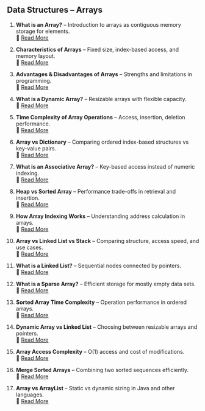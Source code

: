 ## Data Structures – Arrays

1. **What is an Array?** – Introduction to arrays as contiguous memory storage for elements.  
   🔗 [Read More](https://www.fullstackprep.dev/articles/dsa/array/what-is-an-array)

2. **Characteristics of Arrays** – Fixed size, index-based access, and memory layout.  
   🔗 [Read More](https://www.fullstackprep.dev/articles/dsa/array/characteristics-of-array)

3. **Advantages & Disadvantages of Arrays** – Strengths and limitations in programming.  
   🔗 [Read More](https://www.fullstackprep.dev/articles/dsa/array/advantages-disadvantages-array)

4. **What is a Dynamic Array?** – Resizable arrays with flexible capacity.  
   🔗 [Read More](https://www.fullstackprep.dev/articles/dsa/array/what-is-dynamic-array)

5. **Time Complexity of Array Operations** – Access, insertion, deletion performance.  
   🔗 [Read More](https://www.fullstackprep.dev/articles/dsa/array/time-complexity-array-operations)

6. **Array vs Dictionary** – Comparing ordered index-based structures vs key-value pairs.  
   🔗 [Read More](https://www.fullstackprep.dev/articles/dsa/array/difference-array-vs-dictionary)

7. **What is an Associative Array?** – Key-based access instead of numeric indexing.  
   🔗 [Read More](https://www.fullstackprep.dev/articles/dsa/array/what-is-associative-array)

8. **Heap vs Sorted Array** – Performance trade-offs in retrieval and insertion.  
   🔗 [Read More](https://www.fullstackprep.dev/articles/dsa/array/heap-vs-sorted-array)

9. **How Array Indexing Works** – Understanding address calculation in arrays.  
   🔗 [Read More](https://www.fullstackprep.dev/articles/dsa/array/how-array-indexing-works)

10. **Array vs Linked List vs Stack** – Comparing structure, access speed, and use cases.  
    🔗 [Read More](https://www.fullstackprep.dev/articles/dsa/array/array-vs-linkedlist-stack)

11. **What is a Linked List?** – Sequential nodes connected by pointers.  
    🔗 [Read More](https://www.fullstackprep.dev/articles/dsa/array/what-is-linked-list)

12. **What is a Sparse Array?** – Efficient storage for mostly empty data sets.  
    🔗 [Read More](https://www.fullstackprep.dev/articles/dsa/array/what-is-sparse-array)

13. **Sorted Array Time Complexity** – Operation performance in ordered arrays.  
    🔗 [Read More](https://www.fullstackprep.dev/articles/dsa/array/sorted-array-time-complexity)

14. **Dynamic Array vs Linked List** – Choosing between resizable arrays and pointers.  
    🔗 [Read More](https://www.fullstackprep.dev/articles/dsa/array/dynamic-array-vs-linkedlist)

15. **Array Access Complexity** – O(1) access and cost of modifications.  
    🔗 [Read More](https://www.fullstackprep.dev/articles/dsa/array/array-access-complexity)

16. **Merge Sorted Arrays** – Combining two sorted sequences efficiently.  
    🔗 [Read More](https://www.fullstackprep.dev/articles/dsa/array/merge-sorted-arrays)

17. **Array vs ArrayList** – Static vs dynamic sizing in Java and other languages.  
    🔗 [Read More](https://www.fullstackprep.dev/articles/dsa/array/array-vs-arraylist)
